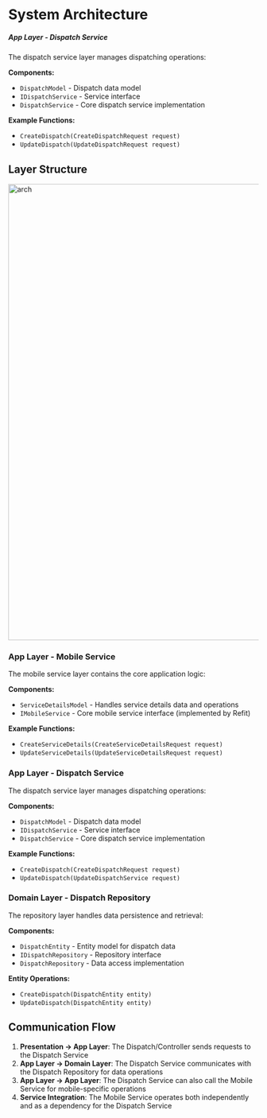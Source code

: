 # System Architecture

##### App Layer - Dispatch Service

The dispatch service layer manages dispatching operations:

**Components:**

- `DispatchModel` - Dispatch data model
- `IDispatchService` - Service interface
- `DispatchService` - Core dispatch service implementation

**Example Functions:**

- `CreateDispatch(CreateDispatchRequest request)`
- `UpdateDispatch(UpdateDispatchRequest request)`

## Layer Structure

<img width="3230" height="918" alt="arch" src="https://github.com/user-attachments/assets/bb8bb58a-e779-4fc6-8bf3-3c6f697469d0" />

### App Layer - Mobile Service

The mobile service layer contains the core application logic:

**Components:**

- `ServiceDetailsModel` - Handles service details data and operations
- `IMobileService` - Core mobile service interface (implemented by Refit)

**Example Functions:**

- `CreateServiceDetails(CreateServiceDetailsRequest request)`
- `UpdateServiceDetails(UpdateServiceDetailsRequest request)`

### App Layer - Dispatch Service

The dispatch service layer manages dispatching operations:

**Components:**

- `DispatchModel` - Dispatch data model
- `IDispatchService` - Service interface
- `DispatchService` - Core dispatch service implementation

**Example Functions:**

- `CreateDispatch(CreateDispatchRequest request)`
- `UpdateDispatch(UpdateDispatchService request)`

### Domain Layer - Dispatch Repository

The repository layer handles data persistence and retrieval:

**Components:**

- `DispatchEntity` - Entity model for dispatch data
- `IDispatchRepository` - Repository interface
- `DispatchRepository` - Data access implementation

**Entity Operations:**

- `CreateDispatch(DispatchEntity entity)`
- `UpdateDispatch(DispatchEntity entity)`

## Communication Flow

1. **Presentation → App Layer**: The Dispatch/Controller sends requests to the Dispatch Service
2. **App Layer → Domain Layer**: The Dispatch Service communicates with the Dispatch Repository for data operations
3. **App Layer → App Layer**: The Dispatch Service can also call the Mobile Service for mobile-specific operations
4. **Service Integration**: The Mobile Service operates both independently and as a dependency for the Dispatch Service
